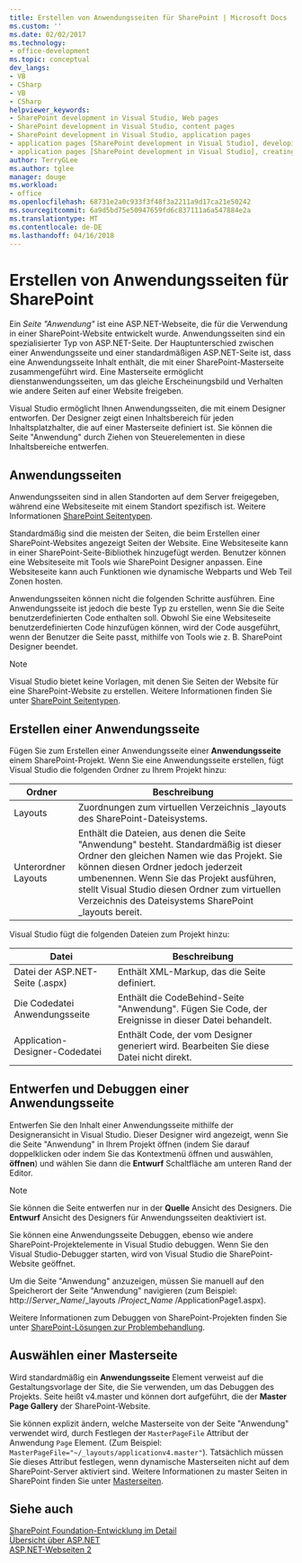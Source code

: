 ```yaml
---
title: Erstellen von Anwendungsseiten für SharePoint | Microsoft Docs
ms.custom: ''
ms.date: 02/02/2017
ms.technology:
- office-development
ms.topic: conceptual
dev_langs:
- VB
- CSharp
- VB
- CSharp
helpviewer_keywords:
- SharePoint development in Visual Studio, Web pages
- SharePoint development in Visual Studio, content pages
- SharePoint development in Visual Studio, application pages
- application pages [SharePoint development in Visual Studio], developing
- application pages [SharePoint development in Visual Studio], creating
author: TerryGLee
ms.author: tglee
manager: douge
ms.workload:
- office
ms.openlocfilehash: 68731e2a0c933f3f48f3a2211a9d17ca21e50242
ms.sourcegitcommit: 6a9d5bd75e50947659fd6c837111a6a547884e2a
ms.translationtype: MT
ms.contentlocale: de-DE
ms.lasthandoff: 04/16/2018
---
```

# <a name="creating-application-pages-for-sharepoint"></a>Erstellen von Anwendungsseiten für SharePoint
  Ein *Seite "Anwendung"* ist eine ASP.NET-Webseite, die für die Verwendung in einer SharePoint-Website entwickelt wurde. Anwendungsseiten sind ein spezialisierter Typ von ASP.NET-Seite. Der Hauptunterschied zwischen einer Anwendungsseite und einer standardmäßigen ASP.NET-Seite ist, dass eine Anwendungsseite Inhalt enthält, die mit einer SharePoint-Masterseite zusammengeführt wird. Eine Masterseite ermöglicht dienstanwendungsseiten, um das gleiche Erscheinungsbild und Verhalten wie andere Seiten auf einer Website freigeben.  
  
 Visual Studio ermöglicht Ihnen Anwendungsseiten, die mit einem Designer entworfen. Der Designer zeigt einen Inhaltsbereich für jeden Inhaltsplatzhalter, die auf einer Masterseite definiert ist. Sie können die Seite "Anwendung" durch Ziehen von Steuerelementen in diese Inhaltsbereiche entwerfen.  
  
## <a name="application-pages"></a>Anwendungsseiten  
 Anwendungsseiten sind in allen Standorten auf dem Server freigegeben, während eine Websiteseite mit einem Standort spezifisch ist. Weitere Informationen [SharePoint Seitentypen](http://go.microsoft.com/fwlink/?LinkID=211584).  
  
 Standardmäßig sind die meisten der Seiten, die beim Erstellen einer SharePoint-Websites angezeigt Seiten der Website. Eine Websiteseite kann in einer SharePoint-Seite-Bibliothek hinzugefügt werden. Benutzer können eine Websiteseite mit Tools wie SharePoint Designer anpassen. Eine Websiteseite kann auch Funktionen wie dynamische Webparts und Web Teil Zonen hosten.  
  
 Anwendungsseiten können nicht die folgenden Schritte ausführen. Eine Anwendungsseite ist jedoch die beste Typ zu erstellen, wenn Sie die Seite benutzerdefinierten Code enthalten soll. Obwohl Sie eine Websiteseite benutzerdefinierten Code hinzufügen können, wird der Code ausgeführt, wenn der Benutzer die Seite passt, mithilfe von Tools wie z. B. SharePoint Designer beendet.  
  
> [!NOTE]  
>  Visual Studio bietet keine Vorlagen, mit denen Sie Seiten der Website für eine SharePoint-Website zu erstellen. Weitere Informationen finden Sie unter [SharePoint Seitentypen](http://go.microsoft.com/fwlink/?LinkID=211584).  
  
## <a name="creating-an-application-page"></a>Erstellen einer Anwendungsseite  
 Fügen Sie zum Erstellen einer Anwendungsseite einer **Anwendungsseite** einem SharePoint-Projekt. Wenn Sie eine Anwendungsseite erstellen, fügt Visual Studio die folgenden Ordner zu Ihrem Projekt hinzu:  
  
|Ordner|Beschreibung|  
|------------|-----------------|  
|Layouts|Zuordnungen zum virtuellen Verzeichnis _layouts des SharePoint-Dateisystems.|  
|Unterordner Layouts|Enthält die Dateien, aus denen die Seite "Anwendung" besteht. Standardmäßig ist dieser Ordner den gleichen Namen wie das Projekt. Sie können diesen Ordner jedoch jederzeit umbenennen. Wenn Sie das Projekt ausführen, stellt Visual Studio diesen Ordner zum virtuellen Verzeichnis des Dateisystems SharePoint _layouts bereit.|  
  
 Visual Studio fügt die folgenden Dateien zum Projekt hinzu:  
  
|Datei|Beschreibung|  
|----------|-----------------|  
|Datei der ASP.NET-Seite (.aspx)|Enthält XML-Markup, das die Seite definiert.|  
|Die Codedatei Anwendungsseite|Enthält die CodeBehind-Seite "Anwendung". Fügen Sie Code, der Ereignisse in dieser Datei behandelt.|  
|Application-Designer-Codedatei|Enthält Code, der vom Designer generiert wird. Bearbeiten Sie diese Datei nicht direkt.|  
  
## <a name="designing-and-debugging-an-application-page"></a>Entwerfen und Debuggen einer Anwendungsseite  
 Entwerfen Sie den Inhalt einer Anwendungsseite mithilfe der Designeransicht in Visual Studio. Dieser Designer wird angezeigt, wenn Sie die Seite "Anwendung" in Ihrem Projekt öffnen (indem Sie darauf doppelklicken oder indem Sie das Kontextmenü öffnen und auswählen, **öffnen**) und wählen Sie dann die **Entwurf** Schaltfläche am unteren Rand der Editor.  
  
> [!NOTE]  
>  Sie können die Seite entwerfen nur in der **Quelle** Ansicht des Designers. Die **Entwurf** Ansicht des Designers für Anwendungsseiten deaktiviert ist.  
  
 Sie können eine Anwendungsseite Debuggen, ebenso wie andere SharePoint-Projektelemente in Visual Studio debuggen. Wenn Sie den Visual Studio-Debugger starten, wird von Visual Studio die SharePoint-Website geöffnet.  
  
 Um die Seite "Anwendung" anzuzeigen, müssen Sie manuell auf den Speicherort der Seite "Anwendung" navigieren (zum Beispiel: http://*Server_Name*/_layouts /*Project_Name*  /ApplicationPage1.aspx).  
  
 Weitere Informationen zum Debuggen von SharePoint-Projekten finden Sie unter [SharePoint-Lösungen zur Problembehandlung](../sharepoint/troubleshooting-sharepoint-solutions.md).  
  
## <a name="choosing-a-master-page"></a>Auswählen einer Masterseite  
 Wird standardmäßig ein **Anwendungsseite** Element verweist auf die Gestaltungsvorlage der Site, die Sie verwenden, um das Debuggen des Projekts. Seite heißt v4.master und können dort aufgeführt, die der **Master Page Gallery** der SharePoint-Website.  
  
 Sie können explizit ändern, welche Masterseite von der Seite "Anwendung" verwendet wird, durch Festlegen der `MasterPageFile` Attribut der Anwendung `Page` Element. (Zum Beispiel: `MasterPageFile="~/_layouts/applicationv4.master"`). Tatsächlich müssen Sie dieses Attribut festlegen, wenn dynamische Masterseiten nicht auf dem SharePoint-Server aktiviert sind. Weitere Informationen zu master Seiten in SharePoint finden Sie unter [Masterseiten](http://go.microsoft.com/fwlink/?LinkID=169281).  
  
## <a name="see-also"></a>Siehe auch  
 [SharePoint Foundation-Entwicklung im Detail](http://go.microsoft.com/fwlink/?LinkID=182103)   
 [Übersicht über ASP.NET](/aspnet/overview)   
 [ASP.NET-Webseiten 2](/aspnet/web-pages/index)   
  
  